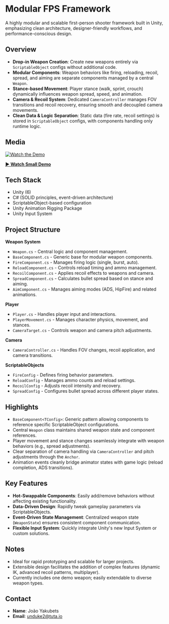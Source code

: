 # Modular FPS Framework

A highly modular and scalable first-person shooter framework built in Unity, emphasizing clean architecture, designer-friendly workflows, and performance-conscious design.

## Overview

- **Drop-in Weapon Creation**: Create new weapons entirely via `ScriptableObject` configs without additional code.
- **Modular Components**: Weapon behaviors like firing, reloading, recoil, spread, and aiming are separate components managed by a central `Weapon`.
- **Stance-based Movement**: Player stance (walk, sprint, crouch) dynamically influences weapon spread, speed, and animation.
- **Camera & Recoil System**: Dedicated `CameraController` manages FOV transitions and recoil recovery, ensuring smooth and decoupled camera movements.
- **Clean Data & Logic Separation**: Static data (fire rate, recoil settings) is stored in `ScriptableObject` configs, with components handling only runtime logic.

## Media

[![Watch the Demo](https://i.imgur.com/UadfrBZ.jpeg)](https://www.youtube.com/watch?v=zHEBJB2418g)

**[▶ Watch Small Demo](https://www.youtube.com/watch?v=zHEBJB2418g)**

## Tech Stack

- Unity (6)
- C# (SOLID principles, event-driven architecture)
- ScriptableObject-based configuration
- Unity Animation Rigging Package
- Unity Input System

## Project Structure

**Weapon System**
- `Weapon.cs` - Central logic and component management.
- `BaseComponent.cs` - Generic base for modular weapon components.
- `FireComponent.cs` - Manages firing logic (single, burst, auto).
- `ReloadComponent.cs` - Controls reload timing and ammo management.
- `RecoilComponent.cs` - Applies recoil effects to weapons and camera.
- `SpreadComponent.cs` - Calculates bullet spread based on stance and aiming.
- `AimComponent.cs` - Manages aiming modes (ADS, HipFire) and related animations.

**Player**
- `Player.cs` - Handles player input and interactions.
- `PlayerMovement.cs` - Manages character physics, movement, and stances.
- `CameraTarget.cs` - Controls weapon and camera pitch adjustments.

**Camera**
- `CameraController.cs` - Handles FOV changes, recoil application, and camera transitions.

**ScriptableObjects**
- `FireConfig` - Defines firing behavior parameters.
- `ReloadConfig` - Manages ammo counts and reload settings.
- `RecoilConfig` - Adjusts recoil intensity and recovery.
- `SpreadConfig` - Configures bullet spread across different player states.

## Highlights

- `BaseComponent<TConfig>`: Generic pattern allowing components to reference specific ScriptableObject configurations.
- Central `Weapon` class maintains shared weapon state and component references.
- Player movement and stance changes seamlessly integrate with weapon behaviors (e.g., spread adjustments).
- Clear separation of camera handling via `CameraController` and pitch adjustments through the `Anchor`.
- Animation events cleanly bridge animator states with game logic (reload completion, ADS transitions).

## Key Features

- **Hot-Swappable Components**: Easily add/remove behaviors without affecting existing functionality.
- **Data-Driven Design**: Rapidly tweak gameplay parameters via ScriptableObjects.
- **Event-Driven State Management**: Centralized weapon state (`WeaponState`) ensures consistent component communication.
- **Flexible Input System**: Quickly integrate Unity's new Input System or custom solutions.

## Notes

- Ideal for rapid prototyping and scalable for larger projects.
- Extensible design facilitates the addition of complex features (dynamic IK, advanced recoil patterns, multiplayer).
- Currently includes one demo weapon; easily extendable to diverse weapon types.

## Contact

- **Name**: João Yakubets  
- **Email**: unduke2@tuta.io

